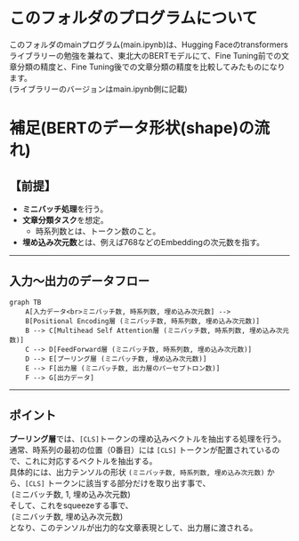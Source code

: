 # このフォルダのプログラムについて

このフォルダのmainプログラム(main.ipynb)は、Hugging Faceのtransformersライブラリーの勉強を兼ねて、東北大のBERTモデルにて、Fine Tuning前での文章分類の精度と、Fine Tuning後での文章分類の精度を比較してみたものになります。<br>
(ライブラリーのバージョンはmain.ipynb側に記載)





# 補足(BERTのデータ形状(shape)の流れ)

## 【前提】

- **ミニバッチ処理**を行う。
- **文章分類タスク**を想定。
  - 時系列数とは、トークン数のこと。
- **埋め込み次元数**とは、例えば768などのEmbeddingの次元数を指す。

---

## 入力〜出力のデータフロー

```mermaid
graph TB
    A[入力データ<br>ミニバッチ数, 時系列数, 埋め込み次元数] --> 
    B[Positional Encoding層 (ミニバッチ数, 時系列数, 埋め込み次元数)]
    B --> C[Multihead Self Attention層 (ミニバッチ数, 時系列数, 埋め込み次元数)]
    C --> D[FeedForward層 (ミニバッチ数, 時系列数, 埋め込み次元数)]
    D --> E[プーリング層 (ミニバッチ数, 埋め込み次元数)]
    E --> F[出力層 (ミニバッチ数, 出力層のパーセプトロン数)]
    F --> G[出力データ]
```

---

## ポイント

**プーリング層**では、`[CLS]`トークンの埋め込みベクトルを抽出する処理を行う。<br>
通常、時系列の最初の位置（0番目）には `[CLS]` トークンが配置されているので、これに対応するベクトルを抽出する。<br>
具体的には、出力テンソルの形状 `(ミニバッチ数, 時系列数, 埋め込み次元数)` から、`[CLS]` トークンに該当する部分だけを取り出す事で、<br>
&nbsp;(ミニバッチ数, 1, 埋め込み次元数)<br>
そして、これをsqueezeする事で、<br>
&nbsp;(ミニバッチ数, 埋め込み次元数)<br>
となり、このテンソルが出力的な文章表現として、出力層に渡される。
